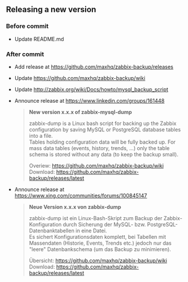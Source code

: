 ## Releasing a new version

### Before commit

* Update README.md

### After commit

* Add release at https://github.com/maxhq/zabbix-backup/releases
* Update https://github.com/maxhq/zabbix-backup/wiki
* Update http://zabbix.org/wiki/Docs/howto/mysql_backup_script
* Announce release at https://www.linkedin.com/groups/161448

  > **New version x.x.x of zabbix-mysql-dump**
  >
  > zabbix-dump is a Linux bash script for backing up the Zabbix configuration by saving MySQL or PostgreSQL database tables into a file.<br>
  > Tables holding configuration data will be fully backed up. For mass data tables (events, history, trends, ...) only the table schema is stored without any data (to keep the backup small).
  >
  > Overiew: https://github.com/maxhq/zabbix-backup/wiki<br>
  > Download: https://github.com/maxhq/zabbix-backup/releases/latest

* Announce release at https://www.xing.com/communities/forums/100845147

  > **Neue Version x.x.x von zabbix-dump**
  >
  > zabbix-dump ist ein Linux-Bash-Skript zum Backup der Zabbix-Konfiguration durch Sicherung der MySQL- bzw. PostgreSQL-Datenbanktabellen in eine Datei.<br>
  > Es sichert Konfigurationsdaten komplett, bei Tabellen mit Massendaten (Historie, Events, Trends etc.) jedoch nur das "leere" Datenbankschema (um das Backup zu minimieren).
  >
  > Übersicht: https://github.com/maxhq/zabbix-backup/wiki<br>
  > Download: https://github.com/maxhq/zabbix-backup/releases/latest
